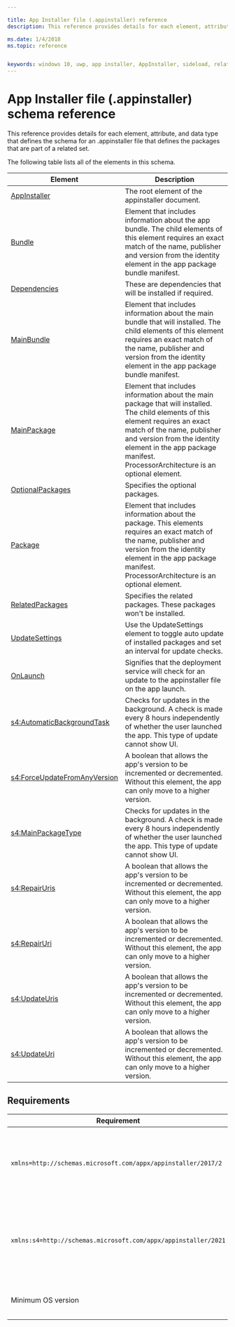 ```yaml
---

title: App Installer file (.appinstaller) reference
description: This reference provides details for each element, attribute, and data type that defines the schema for appinstaller file that defines the packages that are part of a related set. 

ms.date: 1/4/2018
ms.topic: reference


keywords: windows 10, uwp, app installer, AppInstaller, sideload, related set, optional packages
---
```



# App Installer file (.appinstaller) schema reference

This reference provides details for each element, attribute, and data type that defines the schema for an .appinstaller file that defines the packages that are part of a related set. 

The following table lists all of the elements in this schema.


| Element | Description |
|---------|-------------|
| [AppInstaller](element-appinstaller.md) | The root element of the appinstaller document. |
| [Bundle](element-bundle.md)| Element that includes information about the app bundle. The child elements of this element requires an exact match of the name, publisher and version from the identity element in the app package bundle manifest.  |
| [Dependencies](element-dependencies.md) | These are dependencies that will be installed if required. |
| [MainBundle](element-main-bundle.md)| Element that includes information about the main bundle that will installed. The child elements of this element requires an exact match of the name, publisher and version from the identity element in the app package bundle manifest. |
| [MainPackage](element-main-package.md)| Element that includes information about the main package that will installed. The child elements of this element requires an exact match of the name, publisher and version from the identity element in the app package manifest. ProcessorArchitecture is an optional element.  |
| [OptionalPackages](element-optional-packages.md) | Specifies the optional packages. |
| [Package](element-package.md)| Element that includes information about the  package. This elements requires an exact match of the name, publisher and version from the identity element in the app package manifest. ProcessorArchitecture is an optional element.  |
| [RelatedPackages](element-related-packages.md) | Specifies the related packages. These packages won't be installed. |
| [UpdateSettings](element-update-settings.md) | Use the UpdateSettings element to toggle auto update of installed packages and set an interval for update checks. |
| [OnLaunch](element-onlaunch.md)  |  Signifies that the deployment service will check for an update to the appinstaller file on the app launch. |
| [s4:AutomaticBackgroundTask](element-s4-automaticbackgroundtask.md)  | Checks for updates in the background. A check is made every 8 hours independently of whether the user launched the app. This type of update cannot show UI.  |
| [s4:ForceUpdateFromAnyVersion](element-s4-forceupdatefromanyversion.md)  | A boolean that allows the app's version to be incremented or decremented. Without this element, the app can only move to a higher version.  |
| [s4:MainPackageType](element-s4-mainpackagetype.md)  | Checks for updates in the background. A check is made every 8 hours independently of whether the user launched the app. This type of update cannot show UI.  |
| [s4:RepairUris](element-s4-repairuris.md)  | A boolean that allows the app's version to be incremented or decremented. Without this element, the app can only move to a higher version.  |
| [s4:RepairUri](element-s4-repairuri.md)  | A boolean that allows the app's version to be incremented or decremented. Without this element, the app can only move to a higher version.  |
| [s4:UpdateUris](element-s4-updateuris.md)  | A boolean that allows the app's version to be incremented or decremented. Without this element, the app can only move to a higher version.  |
| [s4:UpdateUri](element-s4-updateuri.md)  | A boolean that allows the app's version to be incremented or decremented. Without this element, the app can only move to a higher version.  |

## Requirements

| Requirement | Value |
| ---------------| -------------------------------------------------------------|
| `xmlns=http://schemas.microsoft.com/appx/appinstaller/2017/2` | This namespace is required for features introduced in Windows 10, version 1803. |
| `xmlns:s4=http://schemas.microsoft.com/appx/appinstaller/2021` | This namespace is required for features introduced in Windows version 21H2 build 22000 |
| Minimum OS version | Windows 10 version 1803 build 17134 |
